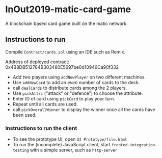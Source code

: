# InOut2019-matic-card-game

A blockchain based card game built on the matic network.

## Instructions to run

Compile `Contract/cards.sol` using an IDE such as Remix.

Address of deployed contract:
0x4B8DB512784B303480E5697be0d10946Ca90f332

- Add two players using `addNewPlayer` on two different machines.
- Use `addNewCard` to add an _even_ number of cards to the deck.
- call `dealCards` to distribute cards among the 2 players.
- Use `pickAttri` ("attack" or "defence") to choose the attribute.
- Enter ID of card using `pickCard` to play your turn.
- Repeat until all cards are used.
- call `pickOverallWinner` to display the winner once all the cards have been used.

### Instructions to run the client

- To see the prototype UI, open `UI Prototype/file.html`
- To run the (incomplete) JavaScript client, start `fronted-integration-testing` with a simple server, such as `http-server`
